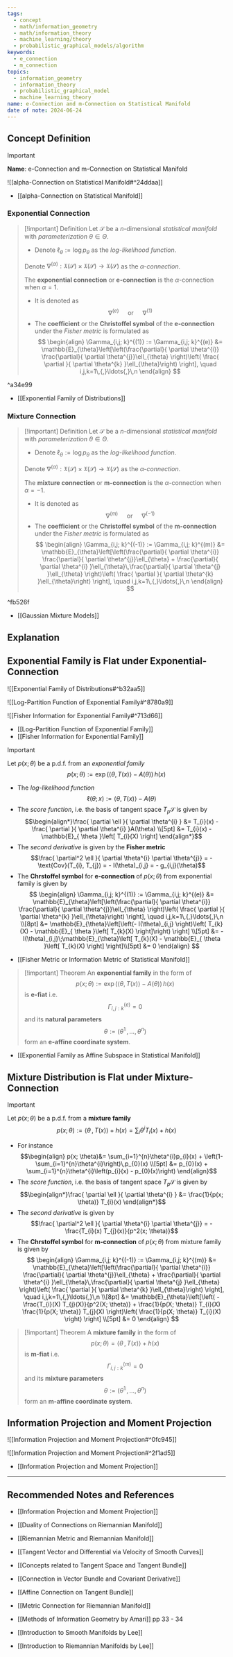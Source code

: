 ```yaml
---
tags:
  - concept
  - math/information_geometry
  - math/information_theory
  - machine_learning/theory
  - probabilistic_graphical_models/algorithm
keywords:
  - e_connection
  - m_connection
topics:
  - information_geometry
  - information_theory
  - probabilistic_graphical_model
  - machine_learning_theory
name: e-Connection and m-Connection on Statistical Manifold
date of note: 2024-06-24
---
```


## Concept Definition

>[!important]
>**Name**: e-Connection and m-Connection on Statistical Manifold

![[alpha-Connection on Statistical Manifold#^24ddaa]]

- [[alpha-Connection on Statistical Manifold]]

### Exponential Connection

>[!important] Definition
>Let $\mathcal{S}$ be a $n$-dimensional *statistical manifold* with *parameterization* $\theta\in \Theta$. 
>- Denote $\ell_{\theta} := \log p_{\theta}$ as the *log-likelihood function*.
>
>Denote $\nabla^{(\alpha)}: \mathfrak{X}(\mathcal{S}) \times \mathfrak{X}(\mathcal{S}) \rightarrow \mathfrak{X}(\mathcal{S})$ as the *$\alpha$-connection*.
>
>The **exponential connection** or **e-connection** is the $\alpha$-connection when $\alpha = 1$.  
>- It is denoted as $$\nabla^{(e)} \quad \text{ or } \quad \nabla^{(1)}$$
>- The **coefficient** or the **Christoffel symbol** of the **e-connection** under the *Fisher metric* is formulated as
>$$
> \begin{align}
> \Gamma_{i,j; k}^{(1)} := \Gamma_{i,j; k}^{(e)} &= \mathbb{E}_{\theta}\left[\left(\frac{\partial}{ \partial \theta^{i}} \frac{\partial}{ \partial \theta^{j}}\ell_{\theta} \right)\left( \frac{ \partial  }{ \partial \theta^{k} }\ell_{\theta}\right) \right], \quad i,j,k=1\,{,}\ldots{,}\,n
> \end{align}
>$$ 

^a34e99

- [[Exponential Family of Distributions]]

### Mixture Connection

>[!important] Definition
>Let $\mathcal{S}$ be a $n$-dimensional *statistical manifold* with *parameterization* $\theta\in \Theta$. 
>- Denote $\ell_{\theta} := \log p_{\theta}$ as the *log-likelihood function*.
>
>Denote $\nabla^{(\alpha)}: \mathfrak{X}(\mathcal{S}) \times \mathfrak{X}(\mathcal{S}) \rightarrow \mathfrak{X}(\mathcal{S})$ as the *$\alpha$-connection*.
>
>The **mixture connection** or **m-connection** is the $\alpha$-connection when $\alpha = -1$.  
>- It is denoted as $$\nabla^{(m)} \quad \text{ or } \quad \nabla^{(-1)}$$
>- The **coefficient** or the **Christoffel symbol** of the **m-connection** under the *Fisher metric* is formulated as
>$$
> \begin{align}
> \Gamma_{i,j; k}^{(-1)} := \Gamma_{i,j; k}^{(m)} &= \mathbb{E}_{\theta}\left[\left(\frac{\partial}{ \partial \theta^{i}} \frac{\partial}{ \partial \theta^{j}}\ell_{\theta} +  \frac{\partial}{ \partial \theta^{i} }\ell_{\theta}\,\frac{\partial}{ \partial \theta^{j} }\ell_{\theta} \right)\left( \frac{ \partial  }{ \partial \theta^{k} }\ell_{\theta}\right) \right], \quad i,j,k=1\,{,}\ldots{,}\,n
> \end{align}
>$$ 

^fb526f

- [[Gaussian Mixture Models]]


## Explanation



## Exponential Family is Flat under Exponential-Connection

![[Exponential Family of Distributions#^b32aa5]]

![[Log-Partition Function of Exponential Family#^8780a9]]

![[Fisher Information for Exponential Family#^713d66]]

- [[Log-Partition Function of Exponential Family]]
- [[Fisher Information for Exponential Family]]

>[!important] 
>Let $p(x; \theta)$ be a p.d.f. from an *exponential family*
>$$
> p(x; \theta) := \exp\left( \left\langle  \theta,\, T(x)   \right\rangle - A(\theta)\right)\,h(x)
>$$
>
>- The *log-likelihood function* $$\ell(\theta; x) :=  \left\langle  \theta,\, T(x)   \right\rangle - A(\theta) $$ 
>- The *score function*, i.e. the basis of tangent space $T_{p}\mathcal{S}$ is given by $$\begin{align*}\frac{ \partial \ell }{ \partial \theta^{i} } &= T_{i}(x) - \frac{ \partial  }{ \partial \theta^{i} }A(\theta) \\[5pt] &=  T_{i}(x) - \mathbb{E}_{ \theta }\left[  T_{i}(X) \right] \end{align*}$$
>- The *second derivative* is given by the **Fisher metric** $$\frac{ \partial^2 \ell }{ \partial \theta^{i} \partial \theta^{j}} = - \text{Cov}(T_{i}, T_{j}) = - I(\theta)_{i,j} = - g_{i,j}(\theta)$$
>- The **Chrstoffel symbol** for **e-connection** of $p(x;\theta)$ from exponential family is given by 
>$$
> \begin{align}
> \Gamma_{i,j; k}^{(1)} := \Gamma_{i,j; k}^{(e)} &= \mathbb{E}_{\theta}\left[\left(\frac{\partial}{ \partial \theta^{i}} \frac{\partial}{ \partial \theta^{j}}\ell_{\theta} \right)\left( \frac{ \partial  }{ \partial \theta^{k} }\ell_{\theta}\right) \right], \quad i,j,k=1\,{,}\ldots{,}\,n \\[8pt]
>&= \mathbb{E}_{\theta}\left[\left(- I(\theta)_{i,j} \right)\left( T_{k}(X) - \mathbb{E}_{ \theta }\left[  T_{k}(X) \right]\right) \right] \\[5pt] 
>&= - I(\theta)_{i,j}\;\mathbb{E}_{\theta}\left[ T_{k}(X) - \mathbb{E}_{ \theta }\left[  T_{k}(X) \right] \right]\\[5pt]  
>&= 0
> \end{align}
>$$ 

- [[Fisher Metric or Information Metric of Statistical Manifold]]

>[!important] Theorem
>An **exponential family** in the form of $$p(x; \theta) := \exp\left( \left\langle  \theta,\, T(x)   \right\rangle - A(\theta) \right)\,h(x)$$ is **e-fiat** i.e. $$\Gamma_{i,j:k}^{(e)} = 0$$ and its **natural parameters** $$\theta := (\theta^1 \,{,}\ldots{,}\,\theta^{n})$$ form an **e-affine coordinate system**.

- [[Exponential Family as Affine Subspace in Statistical Manifold]]

## Mixture Distribution is Flat under Mixture-Connection

>[!important] 
>Let $p(x; \theta)$ be a p.d.f. from a **mixture family**
>$$
> p(x; \theta) := \left\langle  \theta\,,\,T(x)    \right\rangle + h(x) = \sum_{i}\theta^{i}T_{i}(x) + h(x)
>$$
>- For instance $$\begin{align} p(x; \theta)&= \sum_{i=1}^{n}\theta^{i}p_{i}(x) + \left(1- \sum_{i=1}^{n}\theta^{i}\right)\,p_{0}(x) \\[5pt] &= p_{0}(x) + \sum_{i=1}^{n}\theta^{i}\left(p_{i}(x) - p_{0}(x)\right) \end{align}$$
>- The *score function*, i.e. the basis of tangent space $T_{p}\mathcal{S}$ is given by $$\begin{align*}\frac{ \partial \ell }{ \partial \theta^{i} } &= \frac{1}{p(x; \theta)} T_{i}(x) \end{align*}$$
>- The *second derivative* is given by  $$\frac{ \partial^2 \ell }{ \partial \theta^{i} \partial \theta^{j}} = - \frac{T_{i}(x) T_{j}(x)}{p^2(x; \theta)}$$
>- The **Chrstoffel symbol** for **m-connection** of $p(x;\theta)$ from mixture family is given by 
>$$
> \begin{align}
> \Gamma_{i,j; k}^{(-1)} := \Gamma_{i,j; k}^{(m)} &= \mathbb{E}_{\theta}\left[\left(\frac{\partial}{ \partial \theta^{i}} \frac{\partial}{ \partial \theta^{j}}\ell_{\theta} +  \frac{\partial}{ \partial \theta^{i} }\ell_{\theta}\,\frac{\partial}{ \partial \theta^{j} }\ell_{\theta} \right)\left( \frac{ \partial  }{ \partial \theta^{k} }\ell_{\theta}\right) \right], \quad i,j,k=1\,{,}\ldots{,}\,n \\[8pt]
>&= \mathbb{E}_{\theta}\left[\left( - \frac{T_{i}(X) T_{j}(X)}{p^2(X; \theta)} +  \frac{1}{p(X; \theta)} T_{i}(X) \frac{1}{p(X; \theta)} T_{j}(X)  \right)\left( \frac{1}{p(X; \theta)} T_{i}(X) \right) \right] \\[5pt] 
>&= 0
> \end{align}
>$$ 


>[!important] Theorem
>A **mixture family** in the form of $$p(x; \theta) = \left\langle  \theta\,,\,T(x)    \right\rangle + h(x)$$ is **m-fiat** i.e. $$\Gamma_{i,j:k}^{(m)} = 0$$ and its **mixture parameters** $$\theta := (\theta^1 \,{,}\ldots{,}\,\theta^{n})$$ form an **m-affine coordinate system**.


## Information Projection and Moment Projection

![[Information Projection and Moment Projection#^0fc945]]

![[Information Projection and Moment Projection#^2f1ad5]]

- [[Information Projection and Moment Projection]]


-----------
##  Recommended Notes and References


- [[Information Projection and Moment Projection]]

- [[Duality of Connections on Riemannian Manifold]]

- [[Riemannian Metric and Riemannian Manifold]]

- [[Tangent Vector and Differential via Velocity of Smooth Curves]]
- [[Concepts related to Tangent Space and Tangent Bundle]]

- [[Connection in Vector Bundle and Covariant Derivative]]
- [[Affine Connection on Tangent Bundle]]


- [[Metric Connection for Riemannian Manifold]]




- [[Methods of Information Geometry by Amari]] pp 33 - 34
- [[Introduction to Smooth Manifolds by Lee]]
- [[Introduction to Riemannian Manifolds by Lee]]
